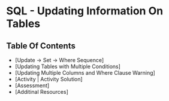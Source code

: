 # SQL - Updating Information On Tables


## Table Of Contents
- [Update -> Set -> Where Sequence]
- [Updating Tables with Multiple Conditions]
- [Updating Multiple Columns and Where Clause Warning]
- [Activity | Activity Solution]
- [Assessment]
- [Additinal Resources]
















